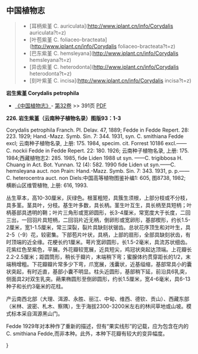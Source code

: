 

## 中国植物志

> * [耳柄紫堇  C.  auriculata](http://www.iplant.cn/info/Corydalis auriculata?t=z)
> * [叶苞紫堇  C.  foliaceo-bracteata](http://www.iplant.cn/info/Corydalis foliaceo-bracteata?t=z)
> * [巴东紫堇  C.  hemsleyana](http://www.iplant.cn/info/Corydalis hemsleyana?t=z)
> * [异齿紫堇  C.  heterodonta](http://www.iplant.cn/info/Corydalis heterodonta?t=z)
> * [刻叶紫堇  C.  incisa](http://www.iplant.cn/info/Corydalis incisa?t=z)

**岩生紫堇 Corydalis petrophila**

* [《中国植物志》](http://www.iplant.cn/frps)- [第32卷](http://www.iplant.cn/frps/vol/32) >> 391页 [PDF](http://www.iplant.cn/frps/pdf/32/391.pdf)

**226. 岩生紫堇（云南种子植物名录）图版93：1-3**

Corydalis petrophila Franch. Pl. Delav. 47, 1889; Fedde in Fedde Repert. 28: 223. 1929; Hand.-Mazz. Symb. Sin. 7: 344. 1931, syn. C. smithiana Fedde excl; 云南种子植物名录, 上册: 175. 1984, specim. cit. Forrest 10186 excl.——C. nockii Fedde in Fedde Repert. 22: 180. 1926; 云南种子植物名录, 上册: 175. 1984;西藏植物志2: 285. 1985, fide Liden 1988 ut syn. ——C. trigibbosa H. Chuang in Act. Bot. Yunnan. 12 (4): 582. 1990 fide Liden ut syn.——C. hemsleyana auct. non Prain: Hand.-Mazz. Symb. Sin. 7: 343. 1931, p. p.——C. heterocentra auct. non Diels:中国高等植物图鉴补编1: 605, 图8738, 1982; 横断山区维管植物, 上册: 616, 1993.

丛生草本，高10-30厘米，灰绿色。根茎粗短，具簇生须根，上部分枝或不分枝，具多茎。茎具叶，分枝。基生叶多数，具长柄。茎生叶互生，具长柄至具短柄；叶柄基部具透明的鞘；叶片三角形或宽卵圆形，长3-4厘米，常宽度大于长度，二回三出，一回羽片具短柄，二回羽片近无柄，倒卵形或宽卵形，基部楔形，约长1.5-2厘米，宽1-1.5厘米，常三深裂，裂片具缺刻状锯齿。总状花序顶生和对叶生，具2-5（-9）花，较密集。下部苞片叶状，具柄，上部的扇形，全部具缺刻状齿，有时顶端的近全缘。花梗长约1厘米。萼片宽卵圆形，长1.5-2毫米，具流苏状细齿。花紫红色至紫色，平展。外花瓣较宽展，近具短尖，鸡冠状突起达顶端。上花瓣长2.2-2.5厘米；距圆筒形，稍长于瓣片，末端稍下弯；蜜腺体约贯穿距长的1/2，末端稍增粗。下花瓣瓣片常多少下弯，爪宽展，浅囊状，近基缢缩，基部常具小的囊状突起，有时近直，基部小囊不明显。柱头近圆形，基部稍下延，前沿具6乳突，侧面具2对双生乳突。蒴果椭圆形至倒卵圆形，约长1.5厘米，宽4-6毫米，具6-13种子和长约3毫米的花柱。

产云南西北部（大理、洱源、永胜、丽江、中甸、维西、德钦、贡山）、西藏东部（米林、波密、札木、察隅），生于海拔2300-3200米左右的林间草地或山坡。模式标本采自洱源黑山门。

Fedde 1929年对本种作了重新的描述，但有“果实线形”的记载，应为包含在内的C. smithiana Fedde,而非本种。此外，本种下花瓣有较大的变异幅度。

}